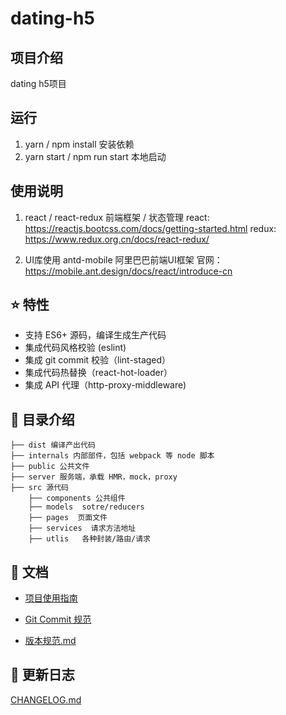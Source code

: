 # dating-h5

## 项目介绍
dating h5项目

## 运行
1. yarn / npm install  安装依赖
2. yarn start  / npm run start  本地启动

## 使用说明
1. react / react-redux 前端框架 / 状态管理
   react: https://reactjs.bootcss.com/docs/getting-started.html
   redux: https://www.redux.org.cn/docs/react-redux/

2. UI库使用  antd-mobile  阿里巴巴前端UI框架
   官网：https://mobile.ant.design/docs/react/introduce-cn

## :star: 特性

- 支持 ES6+ 源码，编译生成生产代码
- 集成代码风格校验 (eslint)
- 集成 git commit 校验（lint-staged）
- 集成代码热替换（react-hot-loader）
- 集成 API 代理（http-proxy-middleware)

## :open_file_folder: 目录介绍

    ├── dist 编译产出代码
    ├── internals 内部部件，包括 webpack 等 node 脚本
    ├── public 公共文件
    ├── server 服务端，承载 HMR，mock，proxy
    ├── src 源代码
        ├── components 公共组件
        ├── models  sotre/reducers
        ├── pages  页面文件
        ├── services  请求方法地址
        ├── utlis   各种封装/路由/请求


## :bookmark_tabs: 文档

- [项目使用指南](./docs/项目使用指南.md)

- [Git Commit 规范](./docs/Git%20Commit规范.md)

- [版本规范.md](./版本规范.md)

## :paperclip: 更新日志

[CHANGELOG.md](./CHANGELOG.md)
